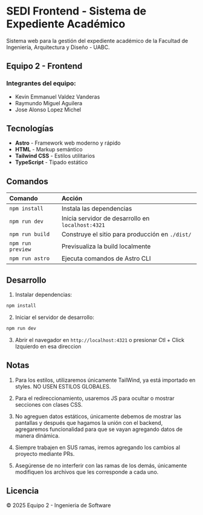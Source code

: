 # SEDI Frontend - Sistema de Expediente Académico

Sistema web para la gestión del expediente académico de la Facultad de Ingeniería, Arquitectura y Diseño - UABC.

## Equipo 2 - Frontend

### Integrantes del equipo:
- Kevin Emmanuel Valdez Vanderas
- Raymundo Miguel Aguilera
- Jose Alonso Lopez Michel

## Tecnologías

- **Astro** - Framework web moderno y rápido
- **HTML** - Markup semántico
- **Tailwind CSS** - Estilos utilitarios
- **TypeScript** - Tipado estático

## Comandos

| Comando                | Acción                                            |
| :--------------------- | :------------------------------------------------ |
| `npm install`          | Instala las dependencias                          |
| `npm run dev`          | Inicia servidor de desarrollo en `localhost:4321` |
| `npm run build`        | Construye el sitio para producción en `./dist/`   |
| `npm run preview`      | Previsualiza la build localmente                  |
| `npm run astro`        | Ejecuta comandos de Astro CLI                     |

## Desarrollo

1. Instalar dependencias:
```bash
npm install
```

2. Iniciar el servidor de desarrollo:
```bash
npm run dev
```

3. Abrir el navegador en `http://localhost:4321` o presionar Ctl + Click Izquierdo en esa direccion

## Notas

1. Para los estilos, utilizaremos únicamente TailWind, ya está importado en styles. NO USEN ESTILOS GLOBALES.

2. Para el redireccionamiento, usaremos JS para ocultar o mostrar secciones con clases CSS.

3. No agreguen datos estáticos, únicamente debemos de mostrar las pantallas y después que hagamos la unión con el backend, agregaremos funcionalidad para que se vayan agregando datos de manera dinámica.

4. Siempre trabajen en SUS ramas, iremos agregando los cambios al proyecto mediante PRs.

5. Asegúrense de no interferir con las ramas de los demás, únicamente modifiquen los archivos que les corresponde a cada uno.

## Licencia

© 2025 Equipo 2 - Ingenieria de Software
